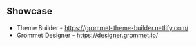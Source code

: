 ## 


## Showcase

* Theme Builder - https://grommet-theme-builder.netlify.com/
* Grommet Designer - https://designer.grommet.io/